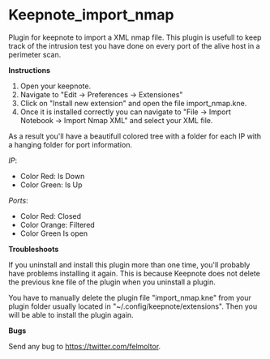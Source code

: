 Keepnote_import_nmap
====================

Plugin for keepnote to import a XML nmap file.
This plugin is usefull to keep track of the intrusion test you have done on every port of the alive host in a perimeter scan.

**Instructions**

  1. Open your keepnote.
  2. Navigate to "Edit -> Preferences -> Extensiones"
  3. Click on "Install new extension" and open the file import_nmap.kne.
  4. Once it is installed correctly you can navigate to "File -> Import Notebook -> Import Nmap XML" and select your XML file.

As a result you'll have a beautifull colored tree with a folder for each IP with a hanging folder for port information.

_IP_:
  - Color Red: Is Down
  - Color Green: Is Up

_Ports_:
  - Color Red: Closed
  - Color Orange: Filtered
  - Color Green Is open

**Troubleshoots**

If you uninstall and install this plugin more than one time, you'll probably have problems installing it again.
This is because Keepnote does not delete the previous kne file of the plugin when you uninstall a plugin.

You have to manually delete the plugin file "import_nmap.kne" from your plugin folder usually located in "~/.config/keepnote/extensions".
Then you will be able to install the plugin again.

**Bugs**

Send any bug to https://twitter.com/felmoltor.
